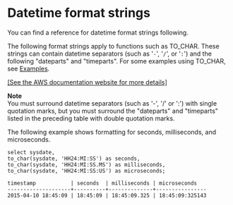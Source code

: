 # Datetime format strings<a name="r_FORMAT_strings"></a>

You can find a reference for datetime format strings following\. 

The following format strings apply to functions such as TO\_CHAR\. These strings can contain datetime separators \(such as '`-`', '`/`', or '`:`'\) and the following "dateparts" and "timeparts"\. For some examples using TO\_CHAR, see [Examples](r_TO_CHAR.md#r_TO_CHAR-examples)\.

[\[See the AWS documentation website for more details\]](http://docs.aws.amazon.com/redshift/latest/dg/r_FORMAT_strings.html)

**Note**  
You must surround datetime separators \(such as '\-', '/' or ':'\) with single quotation marks, but you must surround the "dateparts" and "timeparts" listed in the preceding table with double quotation marks\.

The following example shows formatting for seconds, milliseconds, and microseconds\.

```
select sysdate,
to_char(sysdate, 'HH24:MI:SS') as seconds,
to_char(sysdate, 'HH24:MI:SS.MS') as milliseconds,
to_char(sysdate, 'HH24:MI:SS:US') as microseconds;

timestamp           | seconds  | milliseconds | microseconds   
--------------------+----------+--------------+----------------
2015-04-10 18:45:09 | 18:45:09 | 18:45:09.325 | 18:45:09:325143
```